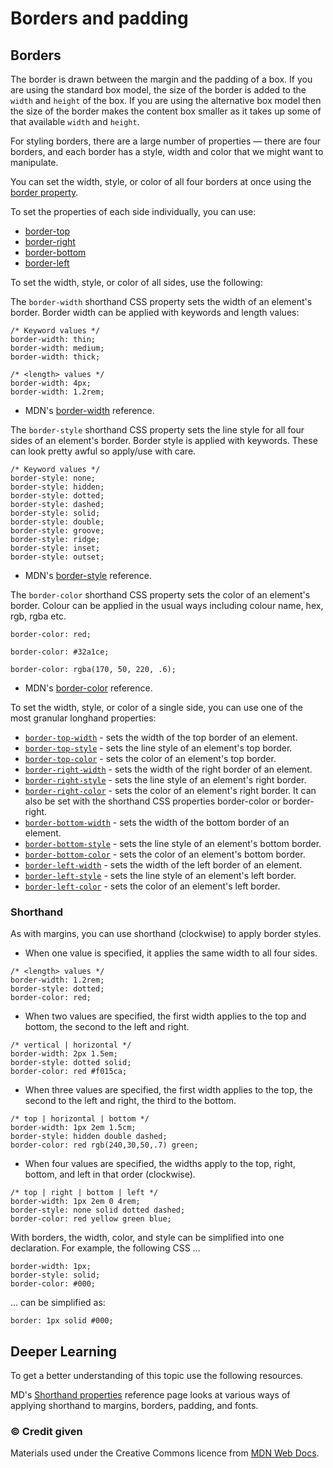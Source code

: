 # Borders and padding

## Borders

The border is drawn between the margin and the padding of a box. If you are using the standard box model, the size of the border is added to the `width` and `height` of the box. If you are using the alternative box model then the size of the border makes the content box smaller as it takes up some of that available `width` and `height`.

For styling borders, there are a large number of properties — there are four borders, and each border has a style, width and color that we might want to manipulate.

You can set the width, style, or color of all four borders at once using the [border property](https://developer.mozilla.org/en-US/docs/Web/CSS/border).

To set the properties of each side individually, you can use:

- [border-top](https://developer.mozilla.org/en-US/docs/Web/CSS/border-top)
- [border-right](https://developer.mozilla.org/en-US/docs/Web/CSS/border-right)
- [border-bottom](https://developer.mozilla.org/en-US/docs/Web/CSS/border-bottom)
- [border-left](https://developer.mozilla.org/en-US/docs/Web/CSS/border-left)


To set the width, style, or color of all sides, use the following:

The `border-width` shorthand CSS property sets the width of an element's border. Border width can be applied with keywords and length values:

```
/* Keyword values */
border-width: thin;
border-width: medium;
border-width: thick;

/* <length> values */
border-width: 4px;
border-width: 1.2rem;
```

- MDN's [border-width](https://developer.mozilla.org/en-US/docs/Web/CSS/border-width) reference.

The `border-style` shorthand CSS property sets the line style for all four sides of an element's border. Border style is applied with keywords. These can look pretty awful so apply/use with care.

```
/* Keyword values */
border-style: none;
border-style: hidden;
border-style: dotted;
border-style: dashed;
border-style: solid;
border-style: double;
border-style: groove;
border-style: ridge;
border-style: inset;
border-style: outset;
```

- MDN's [border-style](https://developer.mozilla.org/en-US/docs/Web/CSS/border-style) reference.

The `border-color` shorthand CSS property sets the color of an element's border. Colour can be applied in the usual ways including colour name, hex, rgb, rgba etc.

```
border-color: red;

border-color: #32a1ce;

border-color: rgba(170, 50, 220, .6);

```

- MDN's [border-color](https://developer.mozilla.org/en-US/docs/Web/CSS/border-color) reference.

To set the width, style, or color of a single side, you can use one of the most granular longhand properties:

<ul>
 <li><a href="/en-US/docs/Web/CSS/border-top-width"><code>border-top-width</code></a> - sets the width of the top border of an element.</li>
 <li><a href="/en-US/docs/Web/CSS/border-top-style"><code>border-top-style</code></a> - sets the line style of an element's top border.</li>
 <li><a href="/en-US/docs/Web/CSS/border-top-color"><code>border-top-color</code></a> - sets the color of an element's top border.</li>
 <li><a href="/en-US/docs/Web/CSS/border-right-width"><code>border-right-width</code></a> - sets the width of the right border of an element.</li>
 <li><a href="/en-US/docs/Web/CSS/border-right-style"><code>border-right-style</code></a> - sets the line style of an element's right border.</li>
 <li><a href="/en-US/docs/Web/CSS/border-right-color"><code>border-right-color</code></a> - sets the color of an element's right border. It can also be set with the shorthand CSS properties border-color or border-right.</li>
 <li><a href="/en-US/docs/Web/CSS/border-bottom-width"><code>border-bottom-width</code></a> - sets the width of the bottom border of an element.</li>
 <li><a href="/en-US/docs/Web/CSS/border-bottom-style"><code>border-bottom-style</code></a> - sets the line style of an element's bottom border.</li>
 <li><a href="/en-US/docs/Web/CSS/border-bottom-color"><code>border-bottom-color</code></a> - sets the color of an element's bottom border.</li>
 <li><a href="/en-US/docs/Web/CSS/border-left-width"><code>border-left-width</code></a> - sets the width of the left border of an element.</li>
 <li><a href="/en-US/docs/Web/CSS/border-left-style"><code>border-left-style</code></a> - sets the line style of an element's left border.</li>
 <li><a href="/en-US/docs/Web/CSS/border-left-color"><code>border-left-color</code></a> - sets the color of an element's left border.</li>
</ul>

### Shorthand

As with margins, you can use shorthand (clockwise) to apply border styles.

-   When one value is specified, it applies the same width to all four sides.
```
/* <length> values */
border-width: 1.2rem;
border-style: dotted;
border-color: red;
```
- When two values are specified, the first width applies to the top and bottom, the second to the left and right.

```
/* vertical | horizontal */
border-width: 2px 1.5em;
border-style: dotted solid;
border-color: red #f015ca;
```
- When three values are specified, the first width applies to the top, the second to the left and right, the third to the bottom.
```
/* top | horizontal | bottom */
border-width: 1px 2em 1.5cm;
border-style: hidden double dashed;
border-color: red rgb(240,30,50,.7) green;
```
- When four values are specified, the widths apply to the top, right, bottom, and left in that order (clockwise).
```
/* top | right | bottom | left */
border-width: 1px 2em 0 4rem;
border-style: none solid dotted dashed;
border-color: red yellow green blue; 
```

With borders, the width, color, and style can be simplified into one declaration. For example, the following CSS ...

```
border-width: 1px;
border-style: solid;
border-color: #000;
```

... can be simplified as:

```
border: 1px solid #000;
```






<h2 class="deep">Deeper Learning</h2>

To get a better understanding of this topic use the following resources.

MD's [Shorthand properties](https://developer.mozilla.org/en-US/docs/Web/CSS/Shorthand_properties) reference page looks at various ways of applying shorthand to margins, borders, padding, and fonts.


### &copy; Credit given

Materials used under the Creative Commons licence from [MDN Web Docs](https://developer.mozilla.org/en-US/docs/Web/HTML).





